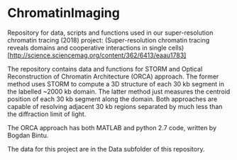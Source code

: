 # ChromatinImaging

Repository for data, scripts and functions used in our super-resolution chromatin tracing (2018) project:
(Super-resolution chromatin tracing reveals domains and cooperative interactions in single cells)[http://science.sciencemag.org/content/362/6413/eaau1783]

The repository contains data and functions for STORM and Optical Reconstruction of Chromatin Architecture (ORCA) approach. The former method uses STORM to compute a 3D structure of each 30 kb segment in the labelled ~2000 kb domain.  The latter method just measures the centroid position of each 30 kb segment along the domain. Both approaches are capable of resolving adjacent 30 kb regions separated by much less than the diffraction limit of light. 

The ORCA approach has both MATLAB and python 2.7 code, written by Bogdan Bintu.

The data for this project are in the Data subfolder of this repository.

